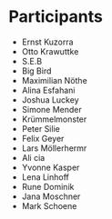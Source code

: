 # Participants

* Ernst Kuzorra
* Otto Krawuttke
* S.E.B
* Big Bird
* Maximilian Nöthe
* Alina Esfahani
* Joshua Luckey
* Simone Mender
* Krümmelmonster
* Peter Silie
* Felix Geyer
* Lars Möllerhermr
* Ali cia
* Yvonne Kasper
* Lena Linhoff
* Rune Dominik
* Jana Moschner
* Mark Schoene
